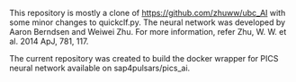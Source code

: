This repository is mostly a clone of https://github.com/zhuww/ubc_AI with some minor changes to quickclf.py. The neural network was developed by Aaron Berndsen and Weiwei Zhu. For more information, refer Zhu, W. W. et al. 2014 ApJ, 781, 117.

The current repository was created to build the docker wrapper for PICS neural network available on sap4pulsars/pics_ai.  
